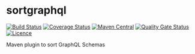 # sortgraphql

[![Build Status](https://circleci.com/gh/Ekryd/sortgraphql.svg?style=svg)](https://app.circleci.com/pipelines/github/Ekryd/sortgraphql)
[![Coverage Status](https://coveralls.io/repos/github/Ekryd/sortgraphql/badge.svg?branch=master)](https://coveralls.io/github/Ekryd/sortgraphql?branch=master)
[![Maven Central](https://maven-badges.herokuapp.com/maven-central/com.github.ekryd.sortgraphql/sortgraphql-maven-plugin/badge.svg)](https://maven-badges.herokuapp.com/maven-central/com.github.ekryd.sortgraphql/sortgraphql-maven-plugin)
[![Quality Gate Status](https://sonarcloud.io/api/project_badges/measure?project=Ekryd_sortgraphql&metric=alert_status)](https://sonarcloud.io/dashboard?id=Ekryd_sortgraphql)
[![Licence](https://img.shields.io/github/license/Ekryd/sortgraphql?color=success)](https://github.com/Ekryd/sortgraphql/blob/master/LICENSE.md)

Maven plugin to sort GraphQL Schemas
